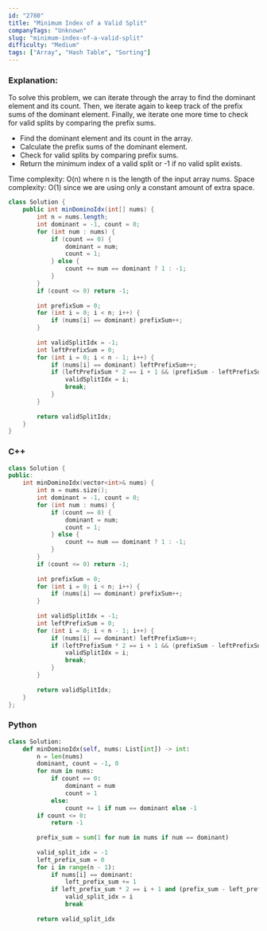 ```yaml
---
id: "2780"
title: "Minimum Index of a Valid Split"
companyTags: "Unknown"
slug: "minimum-index-of-a-valid-split"
difficulty: "Medium"
tags: ["Array", "Hash Table", "Sorting"]
---
```


### Explanation:
To solve this problem, we can iterate through the array to find the dominant element and its count. Then, we iterate again to keep track of the prefix sums of the dominant element. Finally, we iterate one more time to check for valid splits by comparing the prefix sums.

- Find the dominant element and its count in the array.
- Calculate the prefix sums of the dominant element.
- Check for valid splits by comparing prefix sums.
- Return the minimum index of a valid split or -1 if no valid split exists.

Time complexity: O(n) where n is the length of the input array nums.
Space complexity: O(1) since we are using only a constant amount of extra space.

```java
class Solution {
    public int minDominoIdx(int[] nums) {
        int n = nums.length;
        int dominant = -1, count = 0;
        for (int num : nums) {
            if (count == 0) {
                dominant = num;
                count = 1;
            } else {
                count += num == dominant ? 1 : -1;
            }
        }
        if (count <= 0) return -1;
        
        int prefixSum = 0;
        for (int i = 0; i < n; i++) {
            if (nums[i] == dominant) prefixSum++;
        }
        
        int validSplitIdx = -1;
        int leftPrefixSum = 0;
        for (int i = 0; i < n - 1; i++) {
            if (nums[i] == dominant) leftPrefixSum++;
            if (leftPrefixSum * 2 == i + 1 && (prefixSum - leftPrefixSum) * 2 == n - i - 1) {
                validSplitIdx = i;
                break;
            }
        }
        
        return validSplitIdx;
    }
}
```

### C++
```cpp
class Solution {
public:
    int minDominoIdx(vector<int>& nums) {
        int n = nums.size();
        int dominant = -1, count = 0;
        for (int num : nums) {
            if (count == 0) {
                dominant = num;
                count = 1;
            } else {
                count += num == dominant ? 1 : -1;
            }
        }
        if (count <= 0) return -1;
        
        int prefixSum = 0;
        for (int i = 0; i < n; i++) {
            if (nums[i] == dominant) prefixSum++;
        }
        
        int validSplitIdx = -1;
        int leftPrefixSum = 0;
        for (int i = 0; i < n - 1; i++) {
            if (nums[i] == dominant) leftPrefixSum++;
            if (leftPrefixSum * 2 == i + 1 && (prefixSum - leftPrefixSum) * 2 == n - i - 1) {
                validSplitIdx = i;
                break;
            }
        }
        
        return validSplitIdx;
    }
};
```

### Python
```python
class Solution:
    def minDominoIdx(self, nums: List[int]) -> int:
        n = len(nums)
        dominant, count = -1, 0
        for num in nums:
            if count == 0:
                dominant = num
                count = 1
            else:
                count += 1 if num == dominant else -1
        if count <= 0:
            return -1
        
        prefix_sum = sum(1 for num in nums if num == dominant)
        
        valid_split_idx = -1
        left_prefix_sum = 0
        for i in range(n - 1):
            if nums[i] == dominant:
                left_prefix_sum += 1
            if left_prefix_sum * 2 == i + 1 and (prefix_sum - left_prefix_sum) * 2 == n - i - 1:
                valid_split_idx = i
                break
        
        return valid_split_idx
```